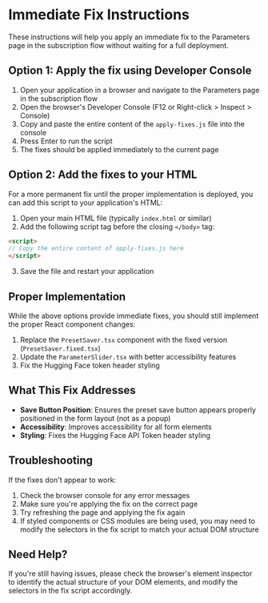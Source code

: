 # Immediate Fix Instructions

These instructions will help you apply an immediate fix to the Parameters page in the subscription flow without waiting for a full deployment.

## Option 1: Apply the fix using Developer Console

1. Open your application in a browser and navigate to the Parameters page in the subscription flow
2. Open the browser's Developer Console (F12 or Right-click > Inspect > Console)
3. Copy and paste the entire content of the `apply-fixes.js` file into the console
4. Press Enter to run the script
5. The fixes should be applied immediately to the current page

## Option 2: Add the fixes to your HTML

For a more permanent fix until the proper implementation is deployed, you can add this script to your application's HTML:

1. Open your main HTML file (typically `index.html` or similar)
2. Add the following script tag before the closing `</body>` tag:

```html
<script>
// Copy the entire content of apply-fixes.js here
</script>
```

3. Save the file and restart your application

## Proper Implementation

While the above options provide immediate fixes, you should still implement the proper React component changes:

1. Replace the `PresetSaver.tsx` component with the fixed version (`PresetSaver.fixed.tsx`)
2. Update the `ParameterSlider.tsx` with better accessibility features
3. Fix the Hugging Face token header styling

## What This Fix Addresses

- **Save Button Position**: Ensures the preset save button appears properly positioned in the form layout (not as a popup)
- **Accessibility**: Improves accessibility for all form elements
- **Styling**: Fixes the Hugging Face API Token header styling

## Troubleshooting

If the fixes don't appear to work:

1. Check the browser console for any error messages
2. Make sure you're applying the fix on the correct page
3. Try refreshing the page and applying the fix again
4. If styled components or CSS modules are being used, you may need to modify the selectors in the fix script to match your actual DOM structure

## Need Help?

If you're still having issues, please check the browser's element inspector to identify the actual structure of your DOM elements, and modify the selectors in the fix script accordingly.